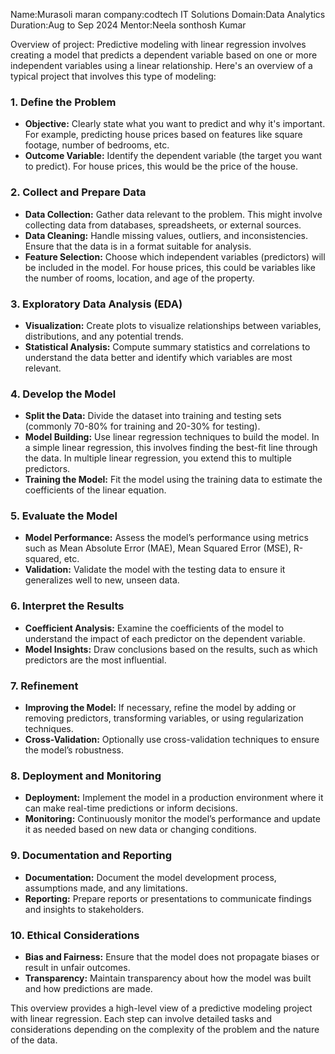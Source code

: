 Name:Murasoli maran
company:codtech IT Solutions
Domain:Data Analytics
Duration:Aug to Sep 2024
Mentor:Neela sonthosh Kumar

Overview of project:
Predictive modeling with linear regression involves creating a model that predicts a dependent variable based on one or more independent variables using a linear relationship. Here's an overview of a typical project that involves this type of modeling:

### 1. **Define the Problem**
   - **Objective:** Clearly state what you want to predict and why it's important. For example, predicting house prices based on features like square footage, number of bedrooms, etc.
   - **Outcome Variable:** Identify the dependent variable (the target you want to predict). For house prices, this would be the price of the house.

### 2. **Collect and Prepare Data**
   - **Data Collection:** Gather data relevant to the problem. This might involve collecting data from databases, spreadsheets, or external sources.
   - **Data Cleaning:** Handle missing values, outliers, and inconsistencies. Ensure that the data is in a format suitable for analysis.
   - **Feature Selection:** Choose which independent variables (predictors) will be included in the model. For house prices, this could be variables like the number of rooms, location, and age of the property.

### 3. **Exploratory Data Analysis (EDA)**
   - **Visualization:** Create plots to visualize relationships between variables, distributions, and any potential trends.
   - **Statistical Analysis:** Compute summary statistics and correlations to understand the data better and identify which variables are most relevant.

### 4. **Develop the Model**
   - **Split the Data:** Divide the dataset into training and testing sets (commonly 70-80% for training and 20-30% for testing).
   - **Model Building:** Use linear regression techniques to build the model. In a simple linear regression, this involves finding the best-fit line through the data. In multiple linear regression, you extend this to multiple predictors.
   - **Training the Model:** Fit the model using the training data to estimate the coefficients of the linear equation.

### 5. **Evaluate the Model**
   - **Model Performance:** Assess the model’s performance using metrics such as Mean Absolute Error (MAE), Mean Squared Error (MSE), R-squared, etc.
   - **Validation:** Validate the model with the testing data to ensure it generalizes well to new, unseen data.

### 6. **Interpret the Results**
   - **Coefficient Analysis:** Examine the coefficients of the model to understand the impact of each predictor on the dependent variable.
   - **Model Insights:** Draw conclusions based on the results, such as which predictors are the most influential.

### 7. **Refinement**
   - **Improving the Model:** If necessary, refine the model by adding or removing predictors, transforming variables, or using regularization techniques.
   - **Cross-Validation:** Optionally use cross-validation techniques to ensure the model’s robustness.

### 8. **Deployment and Monitoring**
   - **Deployment:** Implement the model in a production environment where it can make real-time predictions or inform decisions.
   - **Monitoring:** Continuously monitor the model’s performance and update it as needed based on new data or changing conditions.

### 9. **Documentation and Reporting**
   - **Documentation:** Document the model development process, assumptions made, and any limitations.
   - **Reporting:** Prepare reports or presentations to communicate findings and insights to stakeholders.

### 10. **Ethical Considerations**
   - **Bias and Fairness:** Ensure that the model does not propagate biases or result in unfair outcomes.
   - **Transparency:** Maintain transparency about how the model was built and how predictions are made.

This overview provides a high-level view of a predictive modeling project with linear regression. Each step can involve detailed tasks and considerations depending on the complexity of the problem and the nature of the data.
